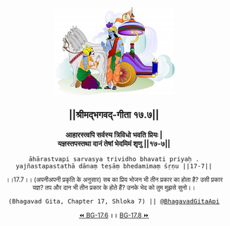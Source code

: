 <center><img src="../../asset/BG.png" alt="#API #bhagavadgitaapi #slok #nodejs #js #api #gitaapi #krishna #hinduism #vedic #ISKCON #shreemadbhagavadgita #technology"/>
<h2>||श्रीमद्‍भगवद्‍-गीता १७.७||</h2>
<h3>आहारस्त्वपि सर्वस्य त्रिविधो भवति प्रियः |<br/>यज्ञस्तपस्तथा दानं तेषां भेदमिमं शृणु ||१७-७||</h3>
<pre>āhārastvapi sarvasya trividho bhavati priyaḥ .<br/>yajñastapastathā dānaṃ teṣāṃ bhedamimaṃ śṛṇu ||17-7||</pre>
<p>।।17.7।। (अपनीअपनी प्रकृति के अनुसार) सब का प्रिय भोजन भी तीन प्रकार का होता है? उसी प्रकार यज्ञ? तप और दान भी तीन प्रकार के होते हैं? उनके भेद को तुम मुझसे सुनो।।</p>
<pre>(Bhagavad Gita, Chapter 17, Shloka 7) || <a href="https://twitter.com/bhagavadgitaapi">@BhagavadGitaApi</a></pre><a href="../../17/6">⏪  BG-17.6</a><b>        ।।        </b><a href="../../17/8">BG-17.8  ⏩</a></center></center>